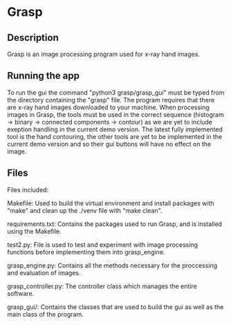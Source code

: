# Grasp

## Description
Grasp is an image processing program used for x-ray hand images.

## Running the app
To run the gui the command "python3 grasp/grasp_gui" must be typed from the directory containing the "grasp" file.
The program requires that there are x-ray hand images downloaded to your machine.
When processing images in Grasp, the tools must be used in the correct sequence (histogram -> binary -> connected components -> contour) as we are yet to include exeption handling in the current demo version.
The latest fully implemented tool is the hand contouring, the other tools are yet to be implemented in the current demo version and so their gui buttons will have no effect on the image.

## Files
Files included:

Makefile: Used to build the virtual environment and install packages with "make" and clean up the ./venv file with "make clean".

requirements.txt: Contains the packages used to run Grasp, and is installed using the Makefile.

test2.py: File is used to test and experiment with image processing functions before implementing them into grasp_engine.

grasp_engine.py: Contains all the methods necessary for the proccessing and evaluation of images.

grasp_controller.py: The controller class which manages the entire software.

grasp_gui/: Contains the classes that are used to build the gui as well as the main class of the program.

